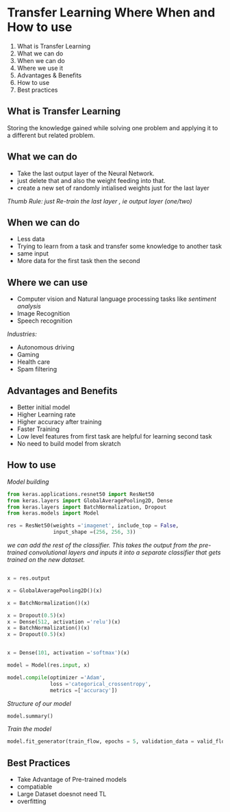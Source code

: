 # Transfer Learning Where When and How to use

1. What is Transfer Learning
2. What we can do
3. When we can do
4. Where we use it
5. Advantages & Benefits
6. How to use
7. Best practices

## What is Transfer Learning

Storing the knowledge gained while solving one problem and applying it to a different but related problem.

## What we can do

- Take the last output layer of the Neural Network.
- just delete that and also the weight feeding into that.
- create a new set of randomly intialised weights just for the last layer

_Thumb Rule: just Re-train the last layer , ie output layer (one/two)_

## When we can do

- Less data
- Trying to learn from a task and transfer some knowledge to another task
- same input
- More data for the first task then the second


## Where we can use

- Computer vision and Natural language processing tasks like _sentiment analysis_
- Image Recognition
- Speech recognition

 _Industries:_
- Autonomous driving
- Gaming
- Health care
- Spam filtering

## Advantages and Benefits

- Better initial model
- Higher Learning rate
- Higher accuracy after training
- Faster Training
- Low level features from first task are helpful for learning second task 
- No need to build model from skratch

## How to use


_Model building_
~~~python
from keras.applications.resnet50 import ResNet50
from keras.layers import GlobalAveragePooling2D, Dense
from keras.layers import BatchNormalization, Dropout
from keras.models import Model

res = ResNet50(weights ='imagenet', include_top = False, 
               input_shape =(256, 256, 3)) 

~~~
_we can add the rest of the classifier. This takes the output from the pre-trained convolutional layers and inputs it into a separate classifier that gets trained on the new dataset._

~~~python

x = res.output

x = GlobalAveragePooling2D()(x)

x = BatchNormalization()(x)

x = Dropout(0.5)(x) 
x = Dense(512, activation ='relu')(x)
x = BatchNormalization()(x)
x = Dropout(0.5)(x)


x = Dense(101, activation ='softmax')(x)

model = Model(res.input, x)

model.compile(optimizer ='Adam', 
              loss ='categorical_crossentropy', 
              metrics =['accuracy']) 
 ~~~
 
_Structure of our model_
~~~python
model.summary() 
~~~

_Train the model_

~~~python
model.fit_generator(train_flow, epochs = 5, validation_data = valid_flow)
~~~

## Best Practices

- Take Advantage of Pre-trained models
- compatiable
- Large Dataset doesnot need TL
- overfitting


